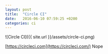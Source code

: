 ```yaml
---
layout: post
title:  "Circle CI"
date:   2016-06-10 07:59:25 +0200
categories: ci
---
```


![Circle CI]({{ site.url }}/assets/circle-ci.png)

[https://circleci.com](https://circleci.com/)
Nope
